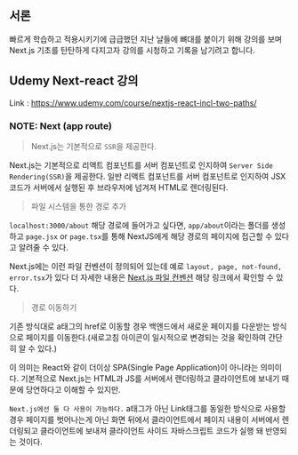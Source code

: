 ## 서론

빠르게 학습하고 적용시키기에 급급했던 지난 날들에 뼈대를 붙이기 위해 강의를 보며 Next.js 기초를 탄탄하게 다지고자 강의를 시청하고 기록을 남기려고 합니다.

## Udemy Next-react 강의

Link : https://www.udemy.com/course/nextjs-react-incl-two-paths/

### NOTE: Next (app route)

> Next.js는 기본적으로 `SSR`을 제공한다.

Next.js는 기본적으로 리액트 컴포넌트를 서버 컴포넌트로 인지하여 `Server Side Rendering(SSR)`을 제공한다.
일반 리액트 컴포넌트를 서버 컴포넌트로 인지하여 JSX코드가 서버에서 실행된 후 브라우저에 넘겨져 HTML로 렌더링된다.

> 파일 시스템을 통한 경로 추가

`localhost:3000/about` 해당 경로에 들어가고 싶다면, `app/about`이라는 폴더를 생성하고 `page.jsx` or `page.tsx`를 통해 NextJS에게 해당 경로의 페이지에 접근할 수 있다고 알려줄 수 있다.

Next.js에는 이런 파일 컨벤션이 정의되어 있는데 예로 `layout, page, not-found, error.tsx`가 있다
더 자세한 내용은 [Next.js 파일 컨벤션](https://nextjs.org/docs/app/api-reference/file-conventions) 해당 링크에서 확인할 수 있다.

> 경로 이동하기

기존 방식대로 a태그의 href로 이동할 경우 백엔드에서 새로운 페이지를 다운받는 방식으로 페이지를 이동한다.(새로고침 아이콘이 일시적으로 변경되는 것을 확인하여 간단히 알 수 있다.)

이 의미는 React와 같이 더이상 SPA(Single Page Application)이 아니라는 의미이다.
기본적으로 Next.js는 HTML과 JS를 서버에서 랜더링하고 클라이언트에 보내기 때문에 당연하다고 이해할 수 있지만.

`Next.js에선 둘 다 사용이 가능하다.`
a태그가 아닌 Link태그를 동일한 방식으로 사용할 경우 페이지를 벗어나는게 아닌 화면 뒤에서 클라이언트에서 페이지 내용이 서버에서 렌더링되고 클라이언트에 보내져 클라이언트 사이드 자바스크립트 코드가 실행 돼 반영되는 것이다.
